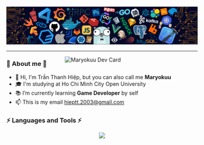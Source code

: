 <!-- Header -->
<p align="center"><a href="##"><img src="https://raw.githubusercontent.com/KevinPatel04/KevinPatel04/master/header.png" /></a></p>



---



<!-- Dev Card -->
<a href="https://app.daily.dev/Maryokuu">
	<img
	align="right"
	src="https://github.com/Maryokuu/Maryokuu/blob/main/devcard.svg"
	width="350"
	alt="Maryokuu Dev Card" />
</a>



<!-- Description -->
### 🔰 About me 🔰
- 👋 Hi, I'm Trần Thanh Hiệp, but you can also call me **Maryokuu**
- 🎓 I'm studying at Ho Chi Minh City Open University
- 📚 I’m currently learning **Game Developer** by self
- 📫 This is my email [hieptt.2003@gmail.com](mailto:hieptt.2003@gmail.com)



<!-- Technologies -->
### ⚡ Languages and Tools ⚡
<p align="center">
  <a href="https://skillicons.dev">
    <img src="https://skillicons.dev/icons?i=c,cpp,cs,dotnet,java,py,mysql,php,html,css,js,jquery,react,sass,ts,regex,unreal,unity,idea,eclipse,visualstudio,vscode,git,github,githubactions,gitlab,netlify,replit,heroku,firebase,stackoverflow,linux&perline=8&theme=dark" />
  </a>
</p>



<br />


